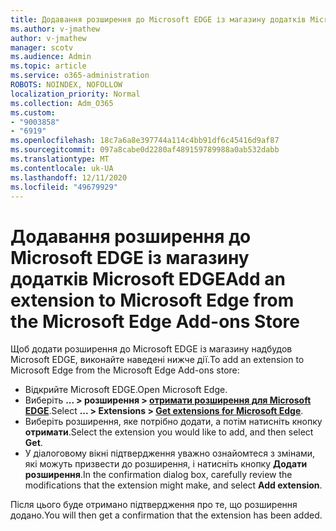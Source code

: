 ```yaml
---
title: Додавання розширення до Microsoft EDGE із магазину додатків Microsoft EDGE
ms.author: v-jmathew
author: v-jmathew
manager: scotv
ms.audience: Admin
ms.topic: article
ms.service: o365-administration
ROBOTS: NOINDEX, NOFOLLOW
localization_priority: Normal
ms.collection: Adm_O365
ms.custom:
- "9003858"
- "6919"
ms.openlocfilehash: 18c7a6a8e397744a114c4bb91df6c45416d9af87
ms.sourcegitcommit: 097a8cabe0d2280af489159789988a0ab532dabb
ms.translationtype: MT
ms.contentlocale: uk-UA
ms.lasthandoff: 12/11/2020
ms.locfileid: "49679929"
---
```

# <a name="add-an-extension-to-microsoft-edge-from-the-microsoft-edge-add-ons-store"></a><span data-ttu-id="3eb85-102">Додавання розширення до Microsoft EDGE із магазину додатків Microsoft EDGE</span><span class="sxs-lookup"><span data-stu-id="3eb85-102">Add an extension to Microsoft Edge from the Microsoft Edge Add-ons Store</span></span>

<span data-ttu-id="3eb85-103">Щоб додати розширення до Microsoft EDGE із магазину надбудов Microsoft EDGE, виконайте наведені нижче дії.</span><span class="sxs-lookup"><span data-stu-id="3eb85-103">To add an extension to Microsoft Edge from the Microsoft Edge Add-ons store:</span></span>

- <span data-ttu-id="3eb85-104">Відкрийте Microsoft EDGE.</span><span class="sxs-lookup"><span data-stu-id="3eb85-104">Open Microsoft Edge.</span></span>
- <span data-ttu-id="3eb85-105">Виберіть **... > розширення > [отримати розширення для Microsoft EDGE](https://go.microsoft.com/fwlink/?linkid=2136408)**.</span><span class="sxs-lookup"><span data-stu-id="3eb85-105">Select **... > Extensions > [Get extensions for Microsoft Edge](https://go.microsoft.com/fwlink/?linkid=2136408)**.</span></span>
- <span data-ttu-id="3eb85-106">Виберіть розширення, яке потрібно додати, а потім натисніть кнопку **отримати**.</span><span class="sxs-lookup"><span data-stu-id="3eb85-106">Select the extension you would like to add, and then select **Get**.</span></span>
- <span data-ttu-id="3eb85-107">У діалоговому вікні підтвердження уважно ознайомтеся з змінами, які можуть призвести до розширення, і натисніть кнопку **Додати розширення**.</span><span class="sxs-lookup"><span data-stu-id="3eb85-107">In the confirmation dialog box, carefully review the modifications that the extension might make, and select **Add extension**.</span></span>

<span data-ttu-id="3eb85-108">Після цього буде отримано підтвердження про те, що розширення додано.</span><span class="sxs-lookup"><span data-stu-id="3eb85-108">You will then get a confirmation that the extension has been added.</span></span>
